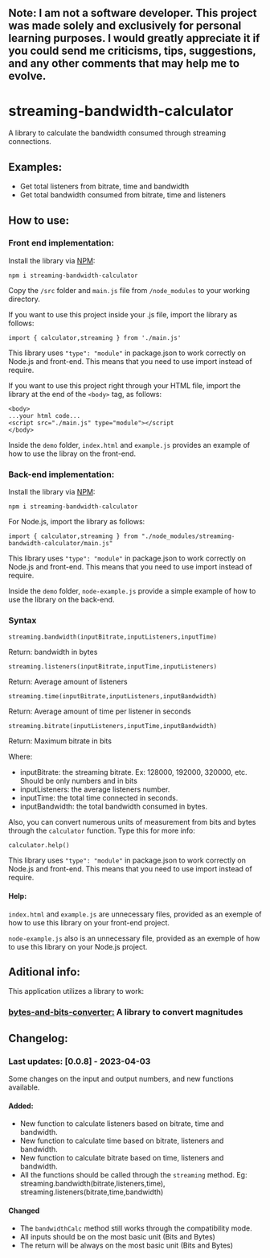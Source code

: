 ## Note: I am not a software developer. This project was made solely and exclusively for personal learning purposes. I would greatly appreciate it if you could send me criticisms, tips, suggestions, and any other comments that may help me to evolve.

# streaming-bandwidth-calculator
A library to calculate the bandwidth consumed through streaming connections.
## Examples:
- Get total listeners from bitrate, time and bandwidth
- Get total bandwidth consumed from bitrate, time and listeners

## How to use:

### Front end implementation:

Install the library via [NPM](https://www.npmjs.com/package/streaming-bandwidth-calculator):

```
npm i streaming-bandwidth-calculator
```

Copy the `/src` folder and `main.js` file from `/node_modules` to your working directory.

If you want to use this project inside your .js file, import the library as follows:

```
import { calculator,streaming } from './main.js'
```

This library uses `"type": "module"` in package.json to work correctly on Node.js and front-end. This means that you need to use import instead of require.

If you want to use this project right through your HTML file, import the library at the end of the `<body>` tag, as follows:

```
<body>
...your html code...
<script src="./main.js" type="module"></script
</body>
```

Inside the `demo` folder, `index.html` and `example.js` provides an example of how to use the libray on the front-end.

### Back-end implementation:

Install the library via [NPM](https://www.npmjs.com/package/streaming-bandwidth-calculator):

```
npm i streaming-bandwidth-calculator
```

For Node.js, import the library as follows:

```
import { calculator,streaming } from "./node_modules/streaming-bandwidth-calculator/main.js"
```

This library uses `"type": "module"` in package.json to work correctly on Node.js and front-end. This means that you need to use import instead of require.

Inside the `demo` folder, `node-example.js` provide a simple example of how to use the library on the back-end.

### Syntax

```
streaming.bandwidth(inputBitrate,inputListeners,inputTime)
```
Return: bandwidth in bytes
```
streaming.listeners(inputBitrate,inputTime,inputListeners)
```
Return: Average amount of listeners
```
streaming.time(inputBitrate,inputListeners,inputBandwidth)
```
Return: Average amount of time per listener in seconds
```
streaming.bitrate(inputListeners,inputTime,inputBandwidth)
```
Return: Maximum bitrate in bits

Where:

- inputBitrate: the streaming bitrate. Ex: 128000, 192000, 320000, etc. Should be only numbers and in bits
- inputListeners: the average listeners number.
- inputTime: the total time connected in seconds.
- inputBandwidth: the total bandwidth consumed in bytes.

Also, you can convert numerous units of measurement from bits and bytes through the `calculator` function. Type this for more info:

```
calculator.help()
```

This library uses `"type": "module"` in package.json to work correctly on Node.js and front-end. This means that you need to use import instead of require.

#### Help:

`index.html` and `example.js` are unnecessary files, provided as an exemple of how to use this library on your front-end project.

`node-example.js` also is an unnecessary file, provided as an exemple of how to use this library on your Node.js project.

## Aditional info:

This application utilizes a library to work:

### [bytes-and-bits-converter:](https://github.com/luizrsilveira1/bytes-and-bits-converter) A library to convert magnitudes


## Changelog:

### Last updates: [0.0.8] - 2023-04-03

Some changes on the input and output numbers, and new functions available.

#### Added:

- New function to calculate listeners based on bitrate, time and bandwidth.
- New function to calculate time based on bitrate, listeners and bandwidth.
- New function to calculate bitrate based on time, listeners and bandwidth.
- All the functions should be called through the `streaming` method. Eg: streaming.bandwidth(bitrate,listeners,time), streaming.listeners(bitrate,time,bandwidth)

#### Changed
- The `bandwidthCalc` method still works through the compatibility mode.
- All inputs should be on the most basic unit (Bits and Bytes)
- The return will be always on the most basic unit (Bits and Bytes)